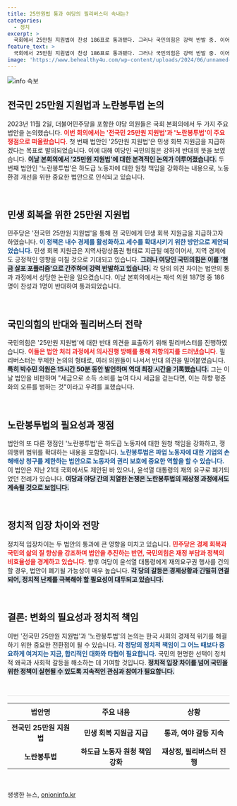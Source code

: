```yaml
---
title: 25만원법 통과 여당의 필리버스터 속내는?
categories:
  - 정치
excerpt: >
  국회에서 25만원 지원법이 찬성 186표로 통과됐다. 그러나 국민의힘은 강력 반발 중. 이어진 ‘노란봉투법’ 필리버스터도 주목받고 있어, 정치적 긴장이 고조되고 있다. 클릭하여 더 자세한 내용을 알아보세요!
feature_text: >
  국회에서 25만원 지원법이 찬성 186표로 통과됐다. 그러나 국민의힘은 강력 반발 중. 이어진 ‘노란봉투법’ 필리버스터도 주목받고 있어, 정치적 긴장이 고조되고 있다. 클릭하여 더 자세한 내용을 알아보세요!
image: 'https://www.behealthy4u.com/wp-content/uploads/2024/06/unnamed-file.png'
---
```


<p><img src="https://www.behealthy4u.com/wp-content/uploads/2024/06/unnamed-file.png" alt="info 속보" /></p>

<h2 data-ke-size="size26">전국민 25만원 지원법과 노란봉투법 논의</h2>

<p data-ke-size="size16">2023년 11월 2일, 더불어민주당을 포함한 야당 의원들은 국회 본회의에서 두 가지 주요 법안을 논의했습니다. <b><span style="color: #ee2323;">이번 회의에서는 '전국민 25만원 지원법'과 '노란봉투법'이 주요 쟁점으로 떠올랐습니다.</span></b> 첫 번째 법안인 '25만원 지원법'은 민생 회복 지원금을 지급하겠다는 목표로 발의되었습니다. 이에 대해 여당인 국민의힘은 강하게 반대의 뜻을 보였습니다. <b><span style="background-color: #21538527;">이날 본회의에서 '25만원 지원법'에 대한 본격적인 논의가 이루어졌습니다.</span></b> 두 번째 법안인 '노란봉투법'은 하도급 노동자에 대한 원청 책임을 강화하는 내용으로, 노동 환경 개선을 위한 중요한 법안으로 인식되고 있습니다.</p>

<p data-ke-size="size16">&nbsp;</p>

<h2 data-ke-size="size26">민생 회복을 위한 25만원 지원법</h2>

<p data-ke-size="size16">민주당은 '전국민 25만원 지원법'을 통해 전 국민에게 민생 회복 지원금을 지급하고자 하였습니다. <b><span style="color: #1a5490;">이 정책은 내수 경제를 활성화하고 세수를 확대시키기 위한 방안으로 제안되었습니다.</span></b> 민생 회복 지원금은 지역사랑상품권 형태로 지급될 예정이어서, 지역 경제에도 긍정적인 영향을 미칠 것으로 기대되고 있습니다. <b><span style="background-color: #21538527;">그러나 여당인 국민의힘은 이를 '현금 살포 포퓰리즘'으로 간주하며 강력 반발하고 있습니다.</span></b> 각 당의 의견 차이는 법안의 통과 과정에서 상당한 논란을 일으켰습니다. 이날 본회의에서는 재석 의원 187명 중 186명이 찬성과 1명이 반대하여 통과되었습니다.</p>

<p data-ke-size="size16">&nbsp;</p>

<h2 data-ke-size="size26">국민의힘의 반대와 필리버스터 전략</h2>

<p data-ke-size="size16">국민의힘은 '25만원 지원법'에 대한 반대 의견을 표출하기 위해 필리버스터를 진행하였습니다. <b><span style="color: #ee2323;">이들은 법안 처리 과정에서 의사진행 방해를 통해 저항의지를 드러냈습니다.</span></b> 필리버스터는 무제한 논의의 형태로, 여러 의원들이 나서서 반대 의견을 밀어붙였습니다. <b><span style="background-color: #21538527;">특히 박수민 의원은 15시간 50분 동안 발언하며 역대 최장 시간을 기록했습니다.</span></b> 그는 이날 법안을 비판하며 "세금으로 소득 소비를 높여 다시 세금을 걷는다면, 이는 하향 평준화의 오류를 범하는 것"이라고 우려를 표했습니다.</p>

<p data-ke-size="size16">&nbsp;</p>

<h2 data-ke-size="size26">노란봉투법의 필요성과 쟁점</h2>

<p data-ke-size="size16">법안의 또 다른 쟁점인 '노란봉투법'은 하도급 노동자에 대한 원청 책임을 강화하고, 쟁의행위 범위를 확대하는 내용을 포함합니다. <b><span style="color: #1a5490;">노란봉투법은 파업 노동자에 대한 기업의 손해배상 청구를 제한하는 법안으로 노동자의 권리 보호에 중요한 역할을 할 수 있습니다.</span></b> 이 법안은 지난 21대 국회에서도 제안된 바 있으나, 윤석열 대통령의 재의 요구로 폐기되었던 전례가 있습니다. <b><span style="background-color: #21538527;">여당과 야당 간의 치열한 논쟁은 노란봉투법의 재상정 과정에서도 계속될 것으로 보입니다.</span></b></p>

<p data-ke-size="size16">&nbsp;</p>

<h2 data-ke-size="size26">정치적 입장 차이와 전망</h2>

<p data-ke-size="size16">정치적 입장차이는 두 법안의 통과에 큰 영향을 미치고 있습니다. <b><span style="color: #ee2323;">민주당은 경제 회복과 국민의 삶의 질 향상을 강조하며 법안을 추진하는 반면, 국민의힘은 재정 부담과 정책의 비효율성을 경계하고 있습니다.</span></b> 향후 여당이 윤석열 대통령에게 재의요구권 행사를 건의할 경우, 법안이 폐기될 가능성이 매우 높습니다. <b><span style="background-color: #21538527;">각 당의 갈등은 경제상황과 긴밀히 연결되어, 정치적 난제를 극복해야 할 필요성이 대두되고 있습니다.</span></b></p>

<p data-ke-size="size16">&nbsp;</p>

<h2 data-ke-size="size26">결론: 변화의 필요성과 정치적 책임</h2>

<p data-ke-size="size16">이번 '전국민 25만원 지원법'과 '노란봉투법'의 논의는 한국 사회의 경제적 위기를 해결하기 위한 중요한 전환점이 될 수 있습니다. <b><span style="color: #1a5490;">각 정당의 정치적 책임이 그 어느 때보다 중요하게 여겨지는 지금, 합리적인 대화와 타협이 필요합니다.</span></b> 국민의 현명한 선택이 정치적 왜곡과 사회적 갈등을 해소하는 데 기여할 것입니다. <b><span style="background-color: #21538527;">정치적 입장 차이를 넘어 국민을 위한 정책이 실현될 수 있도록 지속적인 관심과 참여가 필요합니다.</span></b></p>

<p data-ke-size="size16">&nbsp;</p>

<hr style="text-align: center; height: 1px; color: #E5E5E5; border: none; background-color: #E5E5E5;"/>

<table style="width: 100%;">
    <thead>
        <tr>
            <th style="text-align: center; height: 40px;"><b>법안명</b></th>
            <th style="text-align: center; height: 40px;"><b>주요 내용</b></th>
            <th style="text-align: center; height: 40px;"><b>상황</b></th>
        </tr>
    </thead>
    <tbody>
        <tr>
            <td style="text-align: center; height: 17px;"><b>전국민 25만원 지원법</b></td>
            <td style="text-align: center; height: 17px;"><b>민생 회복 지원금 지급</b></td>
            <td style="text-align: center; height: 17px;"><b>통과, 여야 갈등 지속</b></td>
        </tr>
        <tr>
            <td style="text-align: center; height: 17px;"><b>노란봉투법</b></td>
            <td style="text-align: center; height: 17px;"><b>하도급 노동자 원청 책임 강화</b></td>
            <td style="text-align: center; height: 17px;"><b>재상정, 필리버스터 진행</b></td>
        </tr>
    </tbody>
</table>

<p data-ke-size="size16">&nbsp;</p>
생생한 뉴스, <a href="https://onioninfo.kr" rel="dofollow">onioninfo.kr</a>


